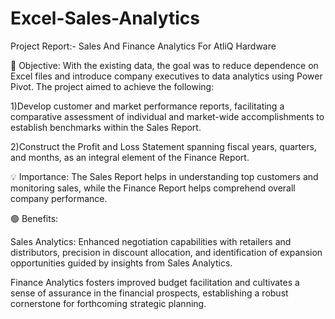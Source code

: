 # Excel-Sales-Analytics

Project Report:- Sales And Finance Analytics For AtliQ Hardware

🎯 Objective: With the existing data, the goal was to reduce dependence on Excel files and introduce company executives to data analytics using Power Pivot. The project aimed to achieve the following:

1)Develop customer and market performance reports, facilitating a comparative assessment of individual and market-wide accomplishments to establish benchmarks within the Sales Report.

2)Construct the Profit and Loss Statement spanning fiscal years, quarters, and months, as an integral element of the Finance Report.

💡 Importance: The Sales Report helps in understanding top customers and monitoring sales, while the Finance Report helps comprehend overall company performance.

🟢 Benefits:

Sales Analytics: Enhanced negotiation capabilities with retailers and distributors, precision in discount allocation, and identification of expansion opportunities guided by insights from Sales Analytics.

Finance Analytics fosters improved budget facilitation and cultivates a sense of assurance in the financial prospects, establishing a robust cornerstone for forthcoming strategic planning.

